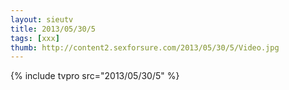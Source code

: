 ```yaml
--- 
layout: sieutv
title: 2013/05/30/5
tags: [xxx]
thumb: http://content2.sexforsure.com/2013/05/30/5/Video.jpg
---
```

{% include tvpro src="2013/05/30/5" %} 
